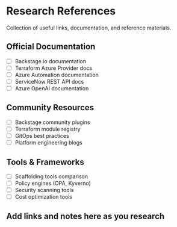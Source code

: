 # Research References

Collection of useful links, documentation, and reference materials.

## Official Documentation
- [ ] Backstage.io documentation
- [ ] Terraform Azure Provider docs
- [ ] Azure Automation documentation
- [ ] ServiceNow REST API docs
- [ ] Azure OpenAI documentation

## Community Resources
- [ ] Backstage community plugins
- [ ] Terraform module registry
- [ ] GitOps best practices
- [ ] Platform engineering blogs

## Tools & Frameworks
- [ ] Scaffolding tools comparison
- [ ] Policy engines (OPA, Kyverno)
- [ ] Security scanning tools
- [ ] Cost optimization tools

## Add links and notes here as you research
